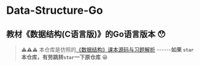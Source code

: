 # Data-Structure-Go
## 教材《数据结构(C语言版)》的Go语言版本 :hushed:

>  **:warning::warning::warning:** 本仓库是仿照的[《数据结构》课本源码与习题解析](https://github.com/kangjianwei/Data-Structure)
>  ------**如果 `star` 本仓库，有劳跳转`star`一下原仓库** :grin:



